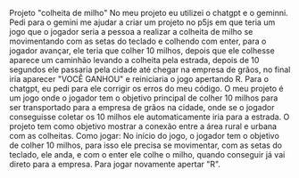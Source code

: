 Projeto "colheita de milho"
No meu projeto eu utilizei o chatgpt e o geminni.
Pedi para o gemini me ajudar a criar um projeto no p5js em que teria um jogo que o jogador seria a pessoa a realizar a colheita de milho se movimentando com as setas do teclado e colhendo com enter,
para o jogador avançar, ele teria que colher 10 milhos, depois que ele colhesse aparece um caminhão levando a colheita pela estrada, depois de 10 segundos ele passaria pela cidade até chegar na empresa de grãos,
no final iria aparecer "VOCÊ GANHOU" e reiniciaria o jogo apertando R.
Para o chatgpt, eu pedi para ele corrigir os erros do meu código.
O meu projeto é um jogo onde o jogador tem o objetivo principal de colher 10 milhos para ser transportado para a empresa de grãos na cidade, onde se o jogador conseguisse coletar os 10 milhos ele automaticamente iria
para a estrada. 
O projeto tem como objetivo mostrar a conexão entre a área rural e urbana com as colheitas.
Como jogar:
No início do jogo, o jogador tem o objetivo de colher 10 milhos, para isso ele precisa se movimentar, com as setas do teclado, ele anda, e com o enter ele colhe o milho, quando conseguir já vai direto para a empresa. 
Para jogar novamente apertar "R".
